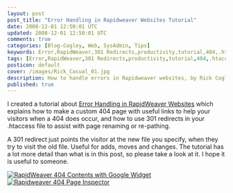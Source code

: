 ```yaml
---           
layout: post
post_title: "Error Handling in Rapidweaver Websites Tutorial"
date: 2008-12-01 12:50:01 UTC
updated: 2008-12-01 12:50:01 UTC
comments: true
categories: [Blog-Cogley, Web, SysAdmin, Tips]
keywords: Error,RapidWeaver,301 Redirects,productivity,tutorial,404,.htaccess
tags: [Error,RapidWeaver,301 Redirects,productivity,tutorial,404,.htaccess]
posticon: default
cover: /images/Rick_Casual_01.jpg
description: How to handle errors in Rapidweaver websites, by Rick Cogley.
published: true
---
```


[](http://www.flickr.com/photos/81796435@N00/3074263774 "View 'Custom 404 page with RapidWeaver' on Flickr.com")I created a tutorial about [Error Handling in RapidWeaver Websites](http://rick.cogley.info/goodies/reference/rick-cogley-error-handling-in-rapidweaver.php) which explains how to make a custom 404 page with useful links to help your visitors when a 404 does occur, and how to use 301 redirects in your .htaccess file to assist with page renaming or re-pathing. 


A 301 redirect just points the visitor at the new file you specify, when they try to visit the old file. Useful for adds, moves and changes. The tutorial has a lot more detail than what is in this post, so please take a look at it. I hope it is useful to someone.


[![RapidWeaver 404 Contents with Google Widget](http://farm4.static.flickr.com/3204/3074257210_94f6a349d6_s.jpg)](http://www.flickr.com/photos/81796435@N00/3074257210 "View 'RapidWeaver 404 Contents with Google Widget' on Flickr.com")[![Rapidweaver 404 Page Inspector](http://farm4.static.flickr.com/3066/3074248714_6d9dc51af5_s.jpg)](http://www.flickr.com/photos/81796435@N00/3074248714 "View 'Rapidweaver 404 Page Inspector' on Flickr.com")







